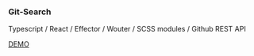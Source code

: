### Git-Search
Typescript / React / Effector / Wouter / SCSS modules / Github REST API 

[DEMO](//alpatovdanila.github.io/git-search/)

